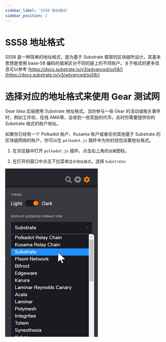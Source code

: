 ```yaml
---
sidebar_label: 'SS58 地址格式'
sidebar_position: 2
---
```


# SS58 地址格式

SS58 是一种简单的地址格式，是为基于 Substrate 框架的区块链所设计。其基本思想是使用 base-58 编码的值来区分不同的链上的不同账户。关于格式的更多信息可以参考 [https://docs.substrate.io/v3/advanced/ss58/](https://docs.substrate.io/v3/advanced/ss58/)

# 选择对应的地址格式来使用 Gear 测试网

Gear Idea 后端使用 Substrate 地址格式。当你参与一些 Gear 的活动或相关事件时，例如工作坊、在线 AMA等，会收到一些奖励的代币，此时你需要提供你的 Substrate 格式的账户地址。

如果你已经有一个 Polkadot 账户、Kusama 账户或者任何其他基于 Substrate 的区块链网络的账户，你可以在 `polkadot.js` 插件中为你的钱包设置地址格式。

1. 在浏览器中打开 `polkadot.js` 插件，点击右上角的`设置`图标。

2. 在打开的窗口中点击下拉菜单`显示地址格式`，选择 `Substrate`:

![img alt](./img/address-format.png)